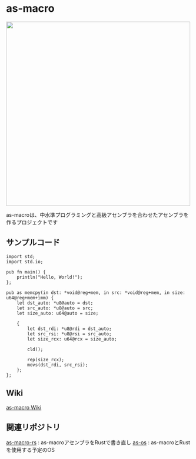 # as-macro
<img src="https://github.com/user-attachments/assets/ab7c0fcd-b786-4672-9856-51ef4b415554" width="500">

as-macroは、中水準プログラミングと高級アセンブラを合わせたアセンブラを作るプロジェクトです

## サンプルコード
```
import std;
import std.io;

pub fn main() {
    println("Hello, World!");
};
```

```
pub as memcpy(in dst: *void@reg+mem, in src: *void@reg+mem, in size: u64@reg+mem+imm) {
    let dst_auto: *u8@auto = dst;
    let src_auto: *u8@auto = src;
    let size_auto: u64@auto = size;

    {
        let dst_rdi: *u8@rdi = dst_auto;
        let src_rsi: *u8@rsi = src_auto;
        let size_rcx: u64@rcx = size_auto;
        
        cld();

        rep(size_rcx);
        movs(dst_rdi, src_rsi);
    };
};
```

## Wiki
[as-macro Wiki](https://github.com/kntt32/as-macro/wiki)

## 関連リポジトリ
[as-macro-rs](https://github.com/kntt32/as-macro-rs) : as-macroアセンブラをRustで書き直し
[as-os](https://github.com/kntt32/as-os/) : as-macroとRustを使用する予定のOS
